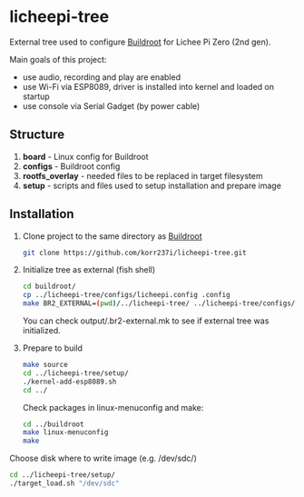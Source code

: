 # licheepi-tree

External tree used to configure [Buildroot](https://buildroot.org) for Lichee Pi Zero (2nd gen).

Main goals of this project:

- use audio, recording and play are enabled
- use Wi-Fi via ESP8089, driver is installed into kernel and loaded on startup
- use console via Serial Gadget (by power cable)

## Structure

1. **board** - Linux config for Buildroot
2. **configs** - Buildroot config
4. **rootfs_overlay** - needed files to be replaced in target filesystem
5. **setup** - scripts and files used to setup installation and prepare image

## Installation

1. Clone project to the same directory as [Buildroot](https://github.com/buildroot/buildroot)

   ```bash
   git clone https://github.com/korr237i/licheepi-tree.git
   ```

   

2. Initialize tree as external (fish shell)

   ```bash
   cd buildroot/
   cp ../licheepi-tree/configs/licheepi.config .config
   make BR2_EXTERNAL=(pwd)/../licheepi-tree/ ../licheepi-tree/configs/licheepi.config
   ```

   You can check output/.br2-external.mk to see if external tree was initialized.

3. Prepare to build

   ```bash
   make source
   cd ../licheepi-tree/setup/
   ./kernel-add-esp8089.sh
   cd ../
   ```

   Check packages in linux-menuconfig and make:

   ```bash
   cd ../buildroot
   make linux-menuconfig
   make
   ```
   

Choose disk where to write image (e.g. /dev/sdc/)

   ```bash
   cd ../licheepi-tree/setup/
   ./target_load.sh "/dev/sdc"
   ```